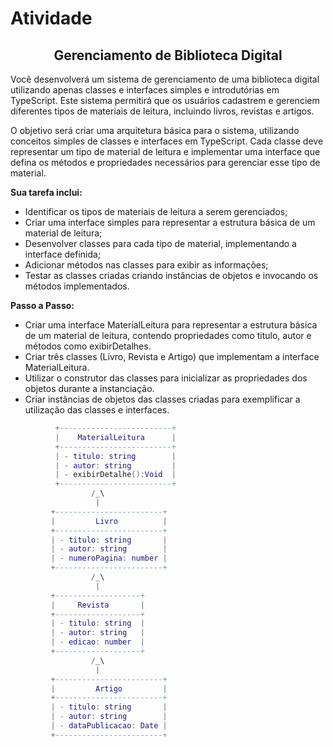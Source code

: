 # Atividade

<h2 align="center">Gerenciamento de Biblioteca Digital</h2>
Você desenvolverá um sistema de gerenciamento de uma biblioteca digital utilizando apenas classes e interfaces simples e introdutórias em TypeScript. Este sistema permitirá que os usuários cadastrem e gerenciem diferentes tipos de materiais de leitura, incluindo livros, revistas e artigos.

O objetivo será criar uma arquitetura básica para o sistema, utilizando conceitos simples de classes e interfaces em TypeScript. Cada classe deve representar um tipo de material de leitura e implementar uma interface que defina os métodos e propriedades necessários para gerenciar esse tipo de material.

**Sua tarefa inclui:**

- Identificar os tipos de materiais de leitura a serem gerenciados;
- Criar uma interface simples para representar a estrutura básica de um material de leitura;
- Desenvolver classes para cada tipo de material, implementando a interface definida;
- Adicionar métodos nas classes para exibir as informações;
- Testar as classes criadas criando instâncias de objetos e invocando os métodos implementados.

**Passo a Passo:**

- Criar uma interface MaterialLeitura para representar a estrutura básica de um material de leitura, contendo propriedades como titulo, autor e métodos como exibirDetalhes.
- Criar três classes (Livro, Revista e Artigo) que implementam a interface MaterialLeitura.
- Utilizar o construtor das classes para inicializar as propriedades dos objetos durante a instanciação.
- Criar instâncias de objetos das classes criadas para exemplificar a utilização das classes e interfaces.


```lua
          +-------------------------+
          |    MaterialLeitura      |
          +-------------------------+
          | - titulo: string        |
          | - autor: string         |
          | - exibirDetalhe():Void  |
          +-------------------------+
                  /_\
                   |
         +------------------------+
         |         Livro          |
         +------------------------+
         | - titulo: string       |
         | - autor: string        |
         | - numeroPagina: number |
         +------------------------+
                  /_\
                   |
         +-------------------+
         |     Revista       |
         +-------------------+
         | - titulo: string  |
         | - autor: string   |
         | - edicao: number  |
         +-------------------+
                  /_\
                   |
         +------------------------+
         |         Artigo         |
         +------------------------+
         | - titulo: string       |
         | - autor: string        |
         | - dataPublicacao: Date |
         +------------------------+

```
